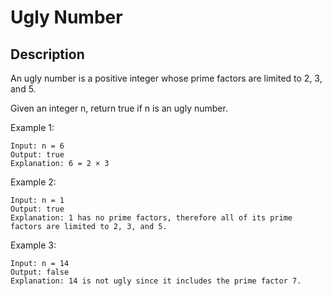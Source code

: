 # Ugly Number
## Description

An ugly number is a positive integer whose prime factors are limited to 2, 3, and 5.

Given an integer n, return true if n is an ugly number.

Example 1:

```
Input: n = 6
Output: true
Explanation: 6 = 2 × 3
```

Example 2:

```
Input: n = 1
Output: true
Explanation: 1 has no prime factors, therefore all of its prime factors are limited to 2, 3, and 5.
```

Example 3:

```
Input: n = 14
Output: false
Explanation: 14 is not ugly since it includes the prime factor 7.
```
